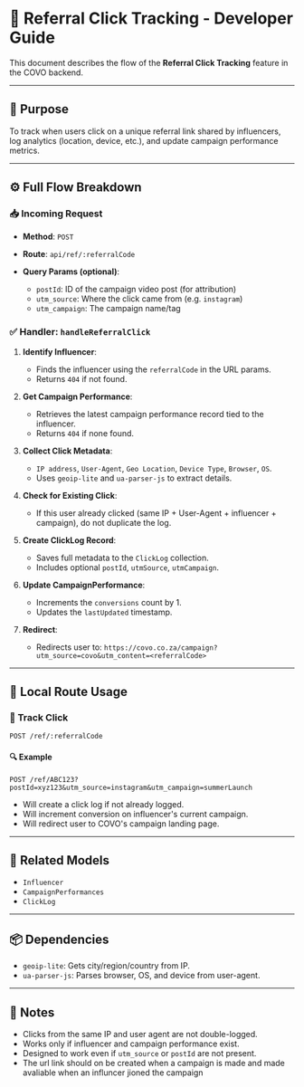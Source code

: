 # 🔗 Referral Click Tracking - Developer Guide

This document describes the flow of the **Referral Click Tracking** feature in the COVO backend.

---

## 🎯 Purpose

To track when users click on a unique referral link shared by influencers, log analytics (location, device, etc.), and update campaign performance metrics.

---

## ⚙️ Full Flow Breakdown

### 📥 Incoming Request

* **Method**: `POST`
* **Route**: `api/ref/:referralCode`
* **Query Params (optional)**:

  * `postId`: ID of the campaign video post (for attribution)
  * `utm_source`: Where the click came from (e.g. `instagram`)
  * `utm_campaign`: The campaign name/tag

### ✅ Handler: `handleReferralClick`

1. **Identify Influencer**:

   * Finds the influencer using the `referralCode` in the URL params.
   * Returns `404` if not found.

2. **Get Campaign Performance**:

   * Retrieves the latest campaign performance record tied to the influencer.
   * Returns `404` if none found.

3. **Collect Click Metadata**:

   * `IP address`, `User-Agent`, `Geo Location`, `Device Type`, `Browser`, `OS`.
   * Uses `geoip-lite` and `ua-parser-js` to extract details.

4. **Check for Existing Click**:

   * If this user already clicked (same IP + User-Agent + influencer + campaign), do not duplicate the log.

5. **Create ClickLog Record**:

   * Saves full metadata to the `ClickLog` collection.
   * Includes optional `postId`, `utmSource`, `utmCampaign`.

6. **Update CampaignPerformance**:

   * Increments the `conversions` count by 1.
   * Updates the `lastUpdated` timestamp.

7. **Redirect**:

   * Redirects user to: `https://covo.co.za/campaign?utm_source=covo&utm_content=<referralCode>`

---

## 🧪 Local Route Usage

### 🔄 Track Click

```http
POST /ref/:referralCode
```

#### 🔍 Example

```
POST /ref/ABC123?postId=xyz123&utm_source=instagram&utm_campaign=summerLaunch
```

* Will create a click log if not already logged.
* Will increment conversion on influencer's current campaign.
* Will redirect user to COVO's campaign landing page.

---

## 📁 Related Models

* `Influencer`
* `CampaignPerformances`
* `ClickLog`

---

## 📦 Dependencies

* `geoip-lite`: Gets city/region/country from IP.
* `ua-parser-js`: Parses browser, OS, and device from user-agent.

---

## 📌 Notes

* Clicks from the same IP and user agent are not double-logged.
* Works only if influencer and campaign performance exist.
* Designed to work even if `utm_source` or `postId` are not present.
* The url link should on be created when a campaign is made and made avaliable when an influncer jioned the campaign
